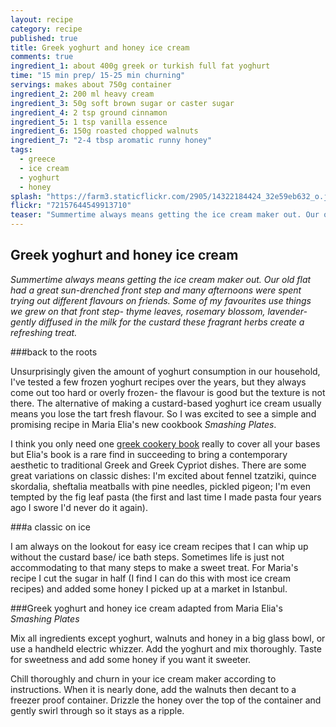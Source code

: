 ```yaml
---
layout: recipe
category: recipe
published: true
title: Greek yoghurt and honey ice cream
comments: true
ingredient_1: about 400g greek or turkish full fat yoghurt
time: "15 min prep/ 15-25 min churning"
servings: makes about 750g container
ingredient_2: 200 ml heavy cream
ingredient_3: 50g soft brown sugar or caster sugar
ingredient_4: 2 tsp ground cinnamon
ingredient_5: 1 tsp vanilla essence
ingredient_6: 150g roasted chopped walnuts
ingredient_7: "2-4 tbsp aromatic runny honey"
tags: 
  - greece
  - ice cream
  - yoghurt
  - honey
splash: "https://farm3.staticflickr.com/2905/14322184424_32e59eb632_o.jpg"
flickr: "72157644549913710"
teaser: "Summertime always means getting the ice cream maker out. Our old flat had a great sun-drenched front step and many afternoons were spent trying out different flavours on friends. Some of my favourites use things we grew on that front step- thyme leaves, rosemary blossom, lavender- gently diffused in the milk for the custard these fragrant herbs create a refreshing treat."
---
```


## Greek yoghurt and honey ice cream

*Summertime always means getting the ice cream maker out. Our old flat had a great sun-drenched front step and many afternoons were spent trying out different flavours on friends. Some of my favourites use things we grew on that front step- thyme leaves, rosemary blossom, lavender- gently diffused in the milk for the custard these fragrant herbs create a refreshing treat.*

###back to the roots

Unsurprisingly given the amount of yoghurt consumption in our household, I've tested a few frozen yoghurt recipes over the years, but they always come out too hard or overly frozen- the flavour is good but the texture is not there. The alternative of making a custard-based yoghurt ice cream usually means you lose the tart fresh flavour. So I was excited to see a simple and promising recipe in Maria Elia's new cookbook *Smashing Plates*.

I think you only need one [greek cookery book](http://uk.phaidon.com/store/food-cook/vefas-kitchen-9780714849294/) really to cover all your bases but Elia's book is a rare find in succeeding to bring a contemporary aesthetic to traditional Greek and Greek Cypriot dishes. There are some great variations on classic dishes: I'm excited about fennel tzatziki, quince skordalia, sheftalia meatballs with pine needles, pickled pigeon; I'm even tempted by the fig leaf pasta (the first and last time I made pasta four years ago I swore I'd never do it again).

###a classic on ice

I am always on the lookout for easy ice cream recipes that I can whip up without the custard base/ ice bath steps. Sometimes life is just not accommodating to that many steps to make a sweet treat. For Maria's recipe I cut the sugar in half (I find I can do this with most ice cream recipes) and added some honey I picked up at a market in Istanbul.

###Greek yoghurt and honey ice cream adapted from Maria Elia's *Smashing Plates*

Mix all ingredients except yoghurt, walnuts and honey in a big glass bowl, or use a handheld electric whizzer. Add the yoghurt and mix thoroughly. Taste for sweetness and add some honey if you want it sweeter. 

Chill thoroughly and churn in your ice cream maker according to instructions. When it is nearly done, add the walnuts then decant to a freezer proof container. Drizzle the honey over the top of the container and gently swirl through so it stays as a ripple.